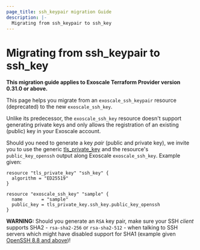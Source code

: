 ```yaml
---
page_title: ssh_keypair migration Guide
description: |-
  Migrating from ssh_keypair to ssh_key
---
```


# Migrating from ssh_keypair to ssh_key

**This migration guide applies to Exoscale Terraform Provider version 0.31.0 or above.**

This page helps you migrate from an `exoscale_ssh_keypair` resource (deprecated) to the new
`exoscale_ssh_key`.

Unlike its predecessor, the `exoscale_ssh_key` resource doesn't support generating private keys
and only allows the registration of an existing (public) key in your Exoscale account.

Should you need to generate a key _pair_ (public and private key), we invite you to use the generic
[tls_private_key][tls_private_key] and the resource's `public_key_openssh` output along Exoscale
`exoscale_ssh_key`. Example given:

```hcl
resource "tls_private_key" "ssh_key" {
  algorithm = "ED25519"
}

resource "exoscale_ssh_key" "sample" {
  name       = "sample"
  public_key = tls_private_key.ssh_key.public_key_openssh
}
```

[tls_private_key]: https://registry.terraform.io/providers/hashicorp/tls/latest/docs/resources/private_key

**WARNING:** Should you generate an `RSA` key pair, make sure your SSH _client_ supports SHA2 -
`rsa-sha2-256` or `rsa-sha2-512` - when talking to SSH servers which might have disabled support
for SHA1 (example given [OpenSSH 8.8 and above](https://www.openssh.com/txt/release-8.8))!

